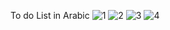 To do List in Arabic 
![1](https://github.com/Rivanjaradat/To_Do/assets/103911286/3d802218-3244-481b-93cc-ed614552a5bf)
![2](https://github.com/Rivanjaradat/To_Do/assets/103911286/d389292e-9ad1-4084-97c6-854a4bb1b4c4)
![3](https://github.com/Rivanjaradat/To_Do/assets/103911286/fe9fe6d5-bc80-4209-9344-998b15467598)
![4](https://github.com/Rivanjaradat/To_Do/assets/103911286/a92421c5-2e3e-482c-9727-6f559538369e)
